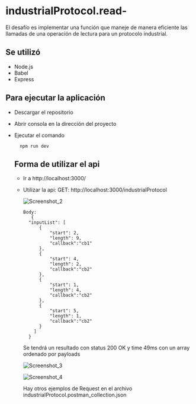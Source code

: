 
# industrialProtocol.read-
El desafío es implementar una función que maneje de manera eficiente las llamadas de una operación de lectura para un protocolo industrial. 

## Se utilizó
- Node.js
- Babel
- Express

## Para ejecutar la aplicación

- Descargar el repositorio
- Abrir consola en la dirección del proyecto
- Ejecutar el comando
  ```javascipt
    npm run dev  
  ```
  
  ## Forma de utilizar el api
  - Ir a http://localhost:3000/
  - Utilizar la api: 
    GET: http://localhost:3000/industrialProtocol
    
    ![Screenshot_2](https://user-images.githubusercontent.com/35709873/133397644-85500882-afd4-4d84-bd84-b34c458d7eb7.png)

    
    ```javascipt
    Body:
       {
      "inputList": [
          {
              "start": 2,
              "length": 9,
              "callback":"cb1"
          },
          {
              "start": 4,
              "length": 2,
              "callback":"cb2"
          },
          {
              "start": 1,
              "length": 4,
              "callback":"cb2"
          },
          {
              "start": 5,
              "length": 1,
              "callback":"cb2"
          }
        ]
      }
    ```
    Se tendrá un resultado con status 200 OK y time 49ms con un array ordenado por payloads
    
    ![Screenshot_3](https://user-images.githubusercontent.com/35709873/133397808-29ea10e7-166e-499c-af9a-db6fc8c409b3.png)
    
    ![Screenshot_4](https://user-images.githubusercontent.com/35709873/133398274-e73d10c5-efa2-46f4-a77b-78a924420758.png)


    Hay otros ejemplos de Request en el archivo industrialProtocol.postman_collection.json
  
